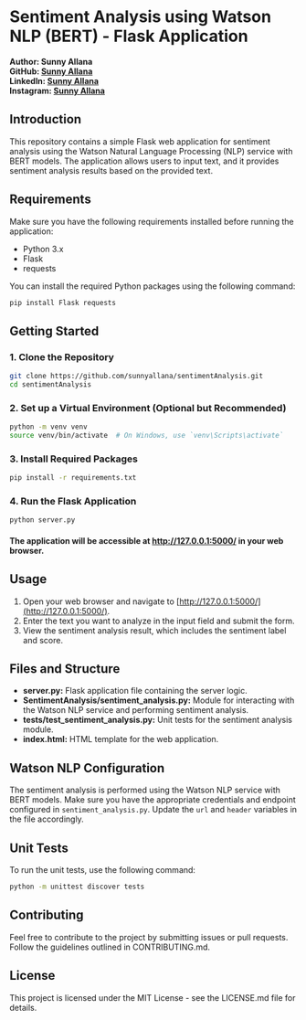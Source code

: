# Sentiment Analysis using Watson NLP (BERT) - Flask Application

**Author: Sunny Allana**  
**GitHub: [Sunny Allana](https://github.com/sunnyallana/)**  <br>
**LinkedIn: [Sunny Allana](https://www.linkedin.com/in/sunnyallana/)** <br>
**Instagram: [Sunny Allana](https://www.instagram.com/imsunnyallana/)** <br>

## Introduction
This repository contains a simple Flask web application for sentiment analysis using the Watson Natural Language Processing (NLP) service with BERT models. The application allows users to input text, and it provides sentiment analysis results based on the provided text.

## Requirements
Make sure you have the following requirements installed before running the application:
- Python 3.x
- Flask
- requests

You can install the required Python packages using the following command:
```bash
pip install Flask requests
```

## Getting Started

### 1. Clone the Repository
```bash
git clone https://github.com/sunnyallana/sentimentAnalysis.git
cd sentimentAnalysis
```

### 2. Set up a Virtual Environment (Optional but Recommended)
```bash
python -m venv venv
source venv/bin/activate  # On Windows, use `venv\Scripts\activate`
```

### 3. Install Required Packages
```bash
pip install -r requirements.txt
```

### 4. Run the Flask Application
```bash
python server.py
```

#### The application will be accessible at http://127.0.0.1:5000/ in your web browser.

## Usage
1. Open your web browser and navigate to [http://127.0.0.1:5000/](http://127.0.0.1:5000/).
2. Enter the text you want to analyze in the input field and submit the form.
3. View the sentiment analysis result, which includes the sentiment label and score.

## Files and Structure
- **server.py:** Flask application file containing the server logic.
- **SentimentAnalysis/sentiment_analysis.py:** Module for interacting with the Watson NLP service and performing sentiment analysis.
- **tests/test_sentiment_analysis.py:** Unit tests for the sentiment analysis module.
- **index.html:** HTML template for the web application.

## Watson NLP Configuration
The sentiment analysis is performed using the Watson NLP service with BERT models. Make sure you have the appropriate credentials and endpoint configured in `sentiment_analysis.py`. Update the `url` and `header` variables in the file accordingly.

## Unit Tests
To run the unit tests, use the following command:
```bash
python -m unittest discover tests
```

## Contributing
Feel free to contribute to the project by submitting issues or pull requests. Follow the guidelines outlined in CONTRIBUTING.md.

## License
This project is licensed under the MIT License - see the LICENSE.md file for details.
